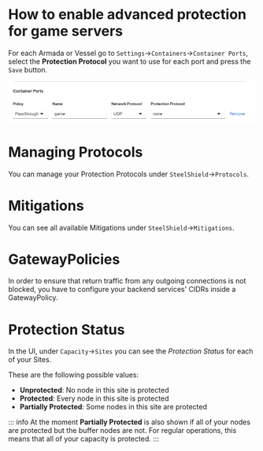# How to enable advanced protection for game servers

For each Armada or Vessel go to `Settings`->`Containers`->`Container Ports`, select the **Protection Protocol** you want to use for each port and press the `Save` button.

![Screenshot of the Container Ports settings page showing how to select a Protection Protocol for each port.](images/ports.png)


# Managing Protocols

You can manage your Protection Protocols under `SteelShield`->`Protocols`.

# Mitigations

You can see all available Mitigations under `SteelShield`->`Mitigations`.

# GatewayPolicies

In order to ensure that return traffic from any outgoing connections is not blocked, you have to configure your backend services' CIDRs inside a GatewayPolicy.

# Protection Status

In the UI, under `Capacity`->`Sites` you can see the *Protection Status* for each of your Sites.

These are the following possible values:

- **Unprotected**: No node in this site is protected
- **Protected**: Every node in this site is protected
- **Partially Protected**: Some nodes in this site are protected

::: info
At the moment **Partially Protected** is also shown if all of your nodes are protected but the buffer nodes are not.
For regular operations, this means that all of your capacity is protected.
:::
